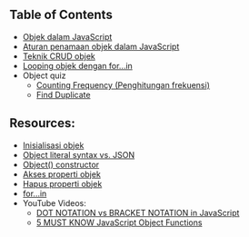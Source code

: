 ## Table of Contents

- [Objek dalam JavaScript](1.md)
- [Aturan penamaan objek dalam JavaScript](2.md)
- [Teknik CRUD objek](3.md)
- [Looping objek dengan for...in](4.md)
- Object quiz
  - [Counting Frequency (Penghitungan frekuensi)](quiz/1.js)
  - [Find Duplicate](quiz/2.js)

## Resources:

- [Inisialisasi objek](https://developer.mozilla.org/en-US/docs/Web/JavaScript/Reference/Operators/Object_initializer)
- [Object literal syntax vs. JSON](https://developer.mozilla.org/en-US/docs/Web/JavaScript/Reference/Operators/Object_initializer#object_literal_syntax_vs._json)
- [Object() constructor](https://developer.mozilla.org/en-US/docs/Web/JavaScript/Reference/Global_Objects/Object/Object)
- [Akses properti objek](https://developer.mozilla.org/en-US/docs/Web/JavaScript/Reference/Operators/Property_accessors)
- [Hapus properti objek](https://developer.mozilla.org/en-US/docs/Web/JavaScript/Reference/Operators/delete)
- [for...in](https://developer.mozilla.org/en-US/docs/Web/JavaScript/Reference/Statements/for...in)
- YouTube Videos:
  - [DOT NOTATION vs BRACKET NOTATION in JavaScript](https://www.youtube.com/watch?v=AzVvBO65SMc&list=PLlkC5eRaq97hdUNUPuWcwLdgi4yIcr6m4&index=6)
  - [5 MUST KNOW JavaScript Object Functions](https://www.youtube.com/watch?v=NrPwbrAnxNk&list=PLlkC5eRaq97hdUNUPuWcwLdgi4yIcr6m4&index=2)
